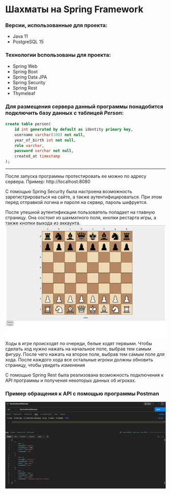 # Шахматы на Spring Framework

### Версии, использованные для проекта:
- Java 11
- PostgreSQL 15

### Технологии bспользованы для проекта:
- Spring Web
- Spring Boot
- Spring Data JPA
- Spring Security
- Spring Rest
- Thymeleaf

### Для размещения сервера данный программы понадобится подключить базу данных с таблицей *Person*:

``` sql
create table person(
    id int generated by default as identity primary key,
    username varchar(100) not null,
    year_of_birth int not null,
    role varchar,
    password varchar not null,
    created_at timestamp
);
```
___

После запуска программы протестировать ее можно по адресу сервера.
Пример: http://localhost:8080

С помощью Spring Security была настроена возможность зарегистрироваться на сайте, а также аутентифицироваться. При этом перед отправкой логина и пароля на сервер, пароль шифруется.

После упешной аутентификации пользователь попадает на главную страницу. Она состоит из шахматного поля, кнопки рестарта игры, а также кнопки выхода из аккаунта.
![main page](https://github.com/Igor-chest/Chess/raw/master/src/main/resources/templates/Screenshot_46.png)
Ходы в игре происходят по очереди, белые ходят первыми. Чтобы сделать ход нужно нажать на начальное поле, выбрав тем самым фигуру. После чего нажать на второе поле, выбрав тем самым поле для хода. После каждого хода все остальные игроки должны обновить страницу, чтобы увидеть изменения

С помощью Spring Rest была реализована возможность подключения к API программы и получения некоторых данных об игроках.

### Пример обращения к API с помощью программы Postman

![Postman](https://github.com/Igor-chest/Chess/raw/master/src/main/resources/templates/Screenshot_47.png)

